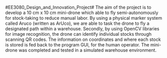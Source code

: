 #EE3080_Design_and_Innovation_Project#
The aim of the project is to develop a 10 cm x 10 cm mini-drone which able to fly semi-autonomously for stock-taking to reduce manual labor. By using a physical marker system called Aruco (written as ArUco), we are able to task the drone to fly a designated path within a warehouse. Secondly, by using OpenCV libraries for image recognition, the drone can identify individual stocks through scanning QR codes. The information on coordinates and where each stock is stored is fed back to the program GUI, for the human operator. The mini-drone was completed and tested in a simulated warehouse environment.
